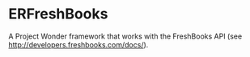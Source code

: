 ERFreshBooks
============

A Project Wonder framework that works with the FreshBooks API (see http://developers.freshbooks.com/docs/).